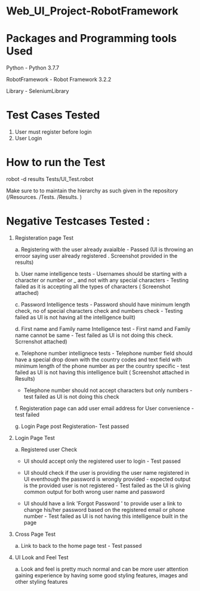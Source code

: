 # Web_UI_Project-RobotFramework

# Packages and Programming tools Used
Python - Python 3.7.7

RobotFramework - Robot Framework 3.2.2

Library - SeleniumLibrary


# Test Cases Tested
1. User must register before login
2. User Login

# How to run the Test
robot -d results Tests/UI_Test.robot

Make sure to to maintain the hierarchy as such given in the repository (/Resources. /Tests. /Results. )


# Negative Testcases Tested :

1. Registeration page Test 

    a. Registering with the user already avaialble - Passed (UI is throwing an erroor saying user already registered . Screenshot provided in the results)
    
    b. User name intelligence tests - Usernames should be starting with a character or number or _ and not with any special characters - Testing failed as it is accepting all the types of characters ( Screenshot attached)
    
    c. Password Intelligence tests - Password should have minimum length check, no of special characters check and numbers check - Testing failed as UI is not having all the intelligence built)
    
    d. First name and Family name Intelligence test - First namd and Family name cannot be same - Test failed as UI is not doing this check. Scrrenshot attached)
    
    e. Telephone number intellignece tests - Telephone number field should have a special drop down with the country codes and text field with minimum length of the phone number as per the country specific - test failed as UI is not having this intelligence built ( Screenshot attached in Results)
    
      - Telephone number should not accept characters but only numbers - test failed as UI is not doing this check
      
    f. Registeration page can add user email address for User convenience - test failed
    
    g. Login Page post Registeration- Test passed
    
    
 2. Login Page Test
 
    a. Registered user Check 
    
    - UI should accept only the registered user to login - Test passed
    
    - UI should check  if the user is providing the user name registered in UI eventhough the password is wrongly provided - expected output is the provided user is not registered - Test failed as the UI is giving common output for both wrong user name and password
    
    - UI should have a link 'Forgot Password ' to provide user a link to change his/her password based on the registered email or phone number - Test failed as UI is not having this intelligence built in the page
    
    
 3. Cross Page Test
    
    a. Link to back to the home page test - Test passed
 
 
 
 
 4. UI Look and Feel Test
 
    a. Look and feel is pretty much normal and can be more user attention gaining experience by having some good styling features, images and other styling features
 
 
    
    



